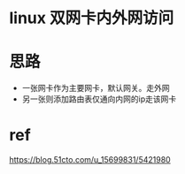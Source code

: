 # linux 双网卡内外网访问




# 思路

- 一张网卡作为主要网卡，默认网关。走外网
- 另一张则添加路由表仅通向内网的ip走该网卡







# ref

https://blog.51cto.com/u_15699831/5421980


